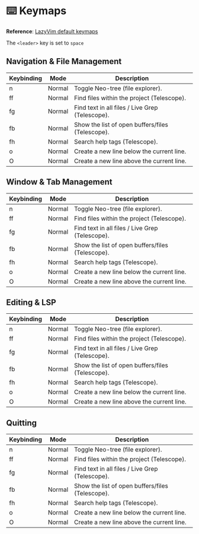 # ⌨️ Keymaps
**Reference**: [LazyVim default keymaps](https://www.lazyvim.org/keymaps) 

The `<leader>` key is set to `space`


## Navigation & File Management
 | Keybinding | Mode   | Description                                      |
|------------|--------|--------------------------------------------------|
| <leader>n  | Normal | Toggle Neo-tree (file explorer).                 |
| <leader>ff | Normal | Find files within the project (Telescope).       |
| <leader>fg | Normal | Find text in all files / Live Grep (Telescope).  |
| <leader>fb | Normal | Show the list of open buffers/files (Telescope). |
| <leader>fh | Normal | Search help tags (Telescope).                    |
| <leader>o  | Normal | Create a new line below the current line.        |
| <leader>O  | Normal | Create a new line above the current line.        |

## Window & Tab Management
| Keybinding | Mode   | Description                                      |
|------------|--------|--------------------------------------------------|
| <leader>n  | Normal | Toggle Neo-tree (file explorer).                 |
| <leader>ff | Normal | Find files within the project (Telescope).       |
| <leader>fg | Normal | Find text in all files / Live Grep (Telescope).  |
| <leader>fb | Normal | Show the list of open buffers/files (Telescope). |
| <leader>fh | Normal | Search help tags (Telescope).                    |
| <leader>o  | Normal | Create a new line below the current line.        |
| <leader>O  | Normal | Create a new line above the current line.        |

## Editing & LSP
| Keybinding | Mode   | Description                                      |
|------------|--------|--------------------------------------------------|
| <leader>n  | Normal | Toggle Neo-tree (file explorer).                 |
| <leader>ff | Normal | Find files within the project (Telescope).       |
| <leader>fg | Normal | Find text in all files / Live Grep (Telescope).  |
| <leader>fb | Normal | Show the list of open buffers/files (Telescope). |
| <leader>fh | Normal | Search help tags (Telescope).                    |
| <leader>o  | Normal | Create a new line below the current line.        |
| <leader>O  | Normal | Create a new line above the current line.        |

## Quitting
| Keybinding | Mode   | Description                                      |
|------------|--------|--------------------------------------------------|
| <leader>n  | Normal | Toggle Neo-tree (file explorer).                 |
| <leader>ff | Normal | Find files within the project (Telescope).       |
| <leader>fg | Normal | Find text in all files / Live Grep (Telescope).  |
| <leader>fb | Normal | Show the list of open buffers/files (Telescope). |
| <leader>fh | Normal | Search help tags (Telescope).                    |
| <leader>o  | Normal | Create a new line below the current line.        |
| <leader>O  | Normal | Create a new line above the current line.        |
